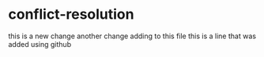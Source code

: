 # conflict-resolution

this is a new change
another change adding to this file
this is  a line that was added using github
